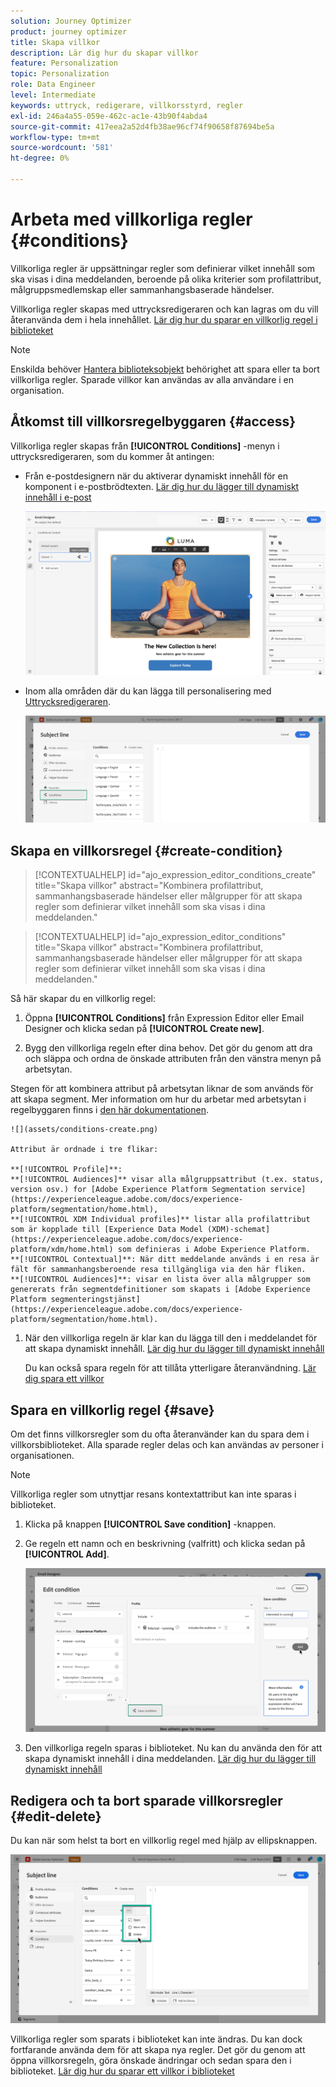```yaml
---
solution: Journey Optimizer
product: journey optimizer
title: Skapa villkor
description: Lär dig hur du skapar villkor
feature: Personalization
topic: Personalization
role: Data Engineer
level: Intermediate
keywords: uttryck, redigerare, villkorsstyrd, regler
exl-id: 246a4a55-059e-462c-ac1e-43b90f4abda4
source-git-commit: 417eea2a52d4fb38ae96cf74f90658f87694be5a
workflow-type: tm+mt
source-wordcount: '581'
ht-degree: 0%

---
```


# Arbeta med villkorliga regler {#conditions}

Villkorliga regler är uppsättningar regler som definierar vilket innehåll som ska visas i dina meddelanden, beroende på olika kriterier som profilattribut, målgruppsmedlemskap eller sammanhangsbaserade händelser.

Villkorliga regler skapas med uttrycksredigeraren och kan lagras om du vill återanvända dem i hela innehållet. [Lär dig hur du sparar en villkorlig regel i biblioteket](#save)

>[!NOTE]
>
>Enskilda behöver [Hantera biblioteksobjekt](../administration/ootb-product-profiles.md) behörighet att spara eller ta bort villkorliga regler. Sparade villkor kan användas av alla användare i en organisation.

## Åtkomst till villkorsregelbyggaren {#access}

Villkorliga regler skapas från **[!UICONTROL Conditions]** -menyn i uttrycksredigeraren, som du kommer åt antingen:

* Från e-postdesignern när du aktiverar dynamiskt innehåll för en komponent i e-postbrödtexten. [Lär dig hur du lägger till dynamiskt innehåll i e-post](dynamic-content.md#emails)

  ![](assets/conditions-access-email.png)

* Inom alla områden där du kan lägga till personalisering med [Uttrycksredigeraren](personalization-build-expressions.md).

  ![](assets/conditions-access-editor.png)

## Skapa en villkorsregel {#create-condition}

>[!CONTEXTUALHELP]
>id="ajo_expression_editor_conditions_create"
>title="Skapa villkor"
>abstract="Kombinera profilattribut, sammanhangsbaserade händelser eller målgrupper för att skapa regler som definierar vilket innehåll som ska visas i dina meddelanden."

>[!CONTEXTUALHELP]
>id="ajo_expression_editor_conditions"
>title="Skapa villkor"
>abstract="Kombinera profilattribut, sammanhangsbaserade händelser eller målgrupper för att skapa regler som definierar vilket innehåll som ska visas i dina meddelanden."

Så här skapar du en villkorlig regel:

1. Öppna **[!UICONTROL Conditions]** från Expression Editor eller Email Designer och klicka sedan på **[!UICONTROL Create new]**.

1. Bygg den villkorliga regeln efter dina behov. Det gör du genom att dra och släppa och ordna de önskade attributen från den vänstra menyn på arbetsytan.

Stegen för att kombinera attribut på arbetsytan liknar de som används för att skapa segment. Mer information om hur du arbetar med arbetsytan i regelbyggaren finns i [den här dokumentationen](https://experienceleague.adobe.com/docs/experience-platform/segmentation/ui/segment-builder.html#rule-builder-canvas).

    ![](assets/conditions-create.png)
    
    Attribut är ordnade i tre flikar:
    
    **[!UICONTROL Profile]**:
    **[!UICONTROL Audiences]** visar alla målgruppsattribut (t.ex. status, version osv.) for [Adobe Experience Platform Segmentation service](https://experienceleague.adobe.com/docs/experience-platform/segmentation/home.html),
    **[!UICONTROL XDM Individual profiles]** listar alla profilattribut som är kopplade till [Experience Data Model (XDM)-schemat](https://experienceleague.adobe.com/docs/experience-platform/xdm/home.html) som definieras i Adobe Experience Platform.
    **[!UICONTROL Contextual]**: När ditt meddelande används i en resa är fält för sammanhangsberoende resa tillgängliga via den här fliken.
    **[!UICONTROL Audiences]**: visar en lista över alla målgrupper som genererats från segmentdefinitioner som skapats i [Adobe Experience Platform segmenteringstjänst](https://experienceleague.adobe.com/docs/experience-platform/segmentation/home.html).

1. När den villkorliga regeln är klar kan du lägga till den i meddelandet för att skapa dynamiskt innehåll. [Lär dig hur du lägger till dynamiskt innehåll](dynamic-content.md)

   Du kan också spara regeln för att tillåta ytterligare återanvändning. [Lär dig spara ett villkor](#save)

## Spara en villkorlig regel {#save}

Om det finns villkorsregler som du ofta återanvänder kan du spara dem i villkorsbiblioteket. Alla sparade regler delas och kan användas av personer i organisationen.

>[!NOTE]
>
>Villkorliga regler som utnyttjar resans kontextattribut kan inte sparas i biblioteket.

1. Klicka på knappen **[!UICONTROL Save condition]** -knappen.

1. Ge regeln ett namn och en beskrivning (valfritt) och klicka sedan på **[!UICONTROL Add]**.

   ![](assets/conditions-name-description.png)

1. Den villkorliga regeln sparas i biblioteket. Nu kan du använda den för att skapa dynamiskt innehåll i dina meddelanden. [Lär dig hur du lägger till dynamiskt innehåll](dynamic-content.md)

## Redigera och ta bort sparade villkorsregler {#edit-delete}

Du kan när som helst ta bort en villkorlig regel med hjälp av ellipsknappen.

![](assets/conditions-open.png)

Villkorliga regler som sparats i biblioteket kan inte ändras. Du kan dock fortfarande använda dem för att skapa nya regler. Det gör du genom att öppna villkorsregeln, göra önskade ändringar och sedan spara den i biblioteket. [Lär dig hur du sparar ett villkor i biblioteket](#save)

